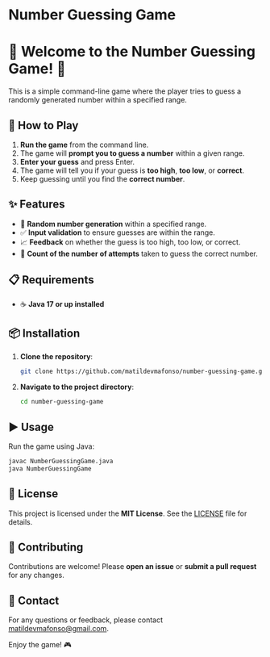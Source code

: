 # Number Guessing Game

# 🎉 Welcome to the Number Guessing Game! 🎉

This is a simple command-line game where the player tries to guess a randomly generated number within a specified range.

## 🚀 How to Play

1. **Run the game** from the command line.
2. The game will **prompt you to guess a number** within a given range.
3. **Enter your guess** and press Enter.
4. The game will tell you if your guess is **too high**, **too low**, or **correct**.
5. Keep guessing until you find the **correct number**.

## ✨ Features

- 🎲 **Random number generation** within a specified range.
- ✅ **Input validation** to ensure guesses are within the range.
- 📈 **Feedback** on whether the guess is too high, too low, or correct.
- 🔢 **Count of the number of attempts** taken to guess the correct number.

## 📋 Requirements

- ☕ **Java 17 or up installed**

## 📦 Installation

1. **Clone the repository**:
    ```sh
    git clone https://github.com/matildevmafonso/number-guessing-game.git
    ```
2. **Navigate to the project directory**:
    ```sh
    cd number-guessing-game
    ```

## ▶️ Usage

Run the game using Java:
```sh
javac NumberGuessingGame.java
java NumberGuessingGame
```

## 📄 License

This project is licensed under the **MIT License**. See the [LICENSE](LICENSE) file for details.

## 🤝 Contributing

Contributions are welcome! Please **open an issue** or **submit a pull request** for any changes.

## 📧 Contact

For any questions or feedback, please contact [matildevmafonso@gmail.com](mailto:matildevmafonso@gmail.com).

Enjoy the game! 🎮
